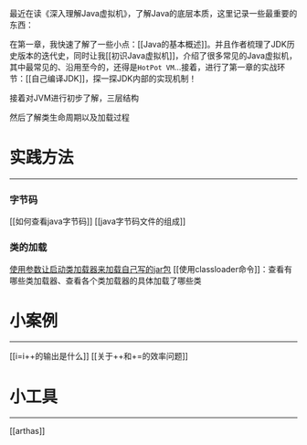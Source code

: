 最近在读《深入理解Java虚拟机》，了解Java的底层本质，这里记录一些最重要的东西：

在第一章，我快速了解了一些小点：[[Java的基本概述]]。并且作者梳理了JDK历史版本的迭代史，同时让我[[初识Java虚拟机]]，介绍了很多常见的Java虚拟机，其中最常见的、沿用至今的，还得是`HotPot VM`...接着，进行了第一章的实战环节：[[自己编译JDK]]，探一探JDK内部的实现机制！

接着对JVM进行初步了解，三层结构

然后了解类生命周期以及加载过程
# 实践方法
---
### 字节码
[[如何查看java字节码]]
[[java字节码文件的组成]]

### 类的加载
[使用参数让启动类加载器来加载自己写的jar包](https://www.bilibili.com/video/BV1r94y1b7eS?t=495.2&p=13)
[[使用classloader命令]]：查看有哪些类加载器、查看各个类加载器的具体加载了哪些类
# 小案例
---
[[i=i++的输出是什么]]
[[关于++和+=的效率问题]]


# 小工具
----
[[arthas]]



